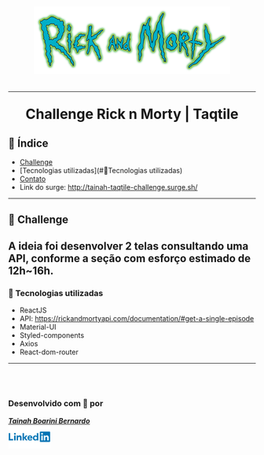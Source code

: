 <h1 align=center>
<img src="./src/assets/logo.png" alt="Rick n Morty" width="400px"/>

---

Challenge Rick n Morty | Taqtile <br>


## 📑️ Índice

- [Challenge](#📝️-Sobre)
- [Tecnologias utilizadas](#🚀️Tecnologias utilizadas)
- [Contato](#-Desenvolvido-com-💙️-por)
- Link do surge: http://tainah-taqtile-challenge.surge.sh/
---

## 📝️ Challenge
A ideia foi desenvolver 2 telas consultando uma API, conforme a seção com esforço estimado de 12h~16h. 
---


### 🚀️ Tecnologias utilizadas

- ReactJS
- API: <span>https://rickandmortyapi.com/documentation/#get-a-single-episode</span>
- Material-UI
- Styled-components
- Axios
- React-dom-router


---

<br/> 
<br/> 

### Desenvolvido com 💙️ por

<a href="https://www.linkedin.com/in/tainah-bernardo/">***Tainah Boarini Bernardo***</a>
<br/> 
<img src="./src/assets/Linkedin-Logo.png" width="86px">


